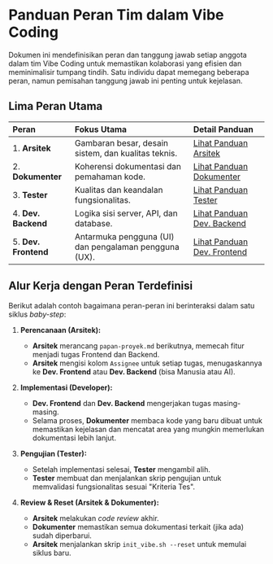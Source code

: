 # Panduan Peran Tim dalam Vibe Coding

Dokumen ini mendefinisikan peran dan tanggung jawab setiap anggota dalam tim Vibe Coding untuk memastikan kolaborasi yang efisien dan meminimalisir tumpang tindih. Satu individu dapat memegang beberapa peran, namun pemisahan tanggung jawab ini penting untuk kejelasan.

##  Lima Peran Utama

| Peran | Fokus Utama | Detail Panduan |
| :--- | :--- | :--- |
| 1. **Arsitek** | Gambaran besar, desain sistem, dan kualitas teknis. | [Lihat Panduan Arsitek](./roles/arsitek.md) |
| 2. **Dokumenter** | Koherensi dokumentasi dan pemahaman kode. | [Lihat Panduan Dokumenter](./roles/dokumenter.md) |
| 3. **Tester** | Kualitas dan keandalan fungsionalitas. | [Lihat Panduan Tester](./roles/tester.md) |
| 4. **Dev. Backend** | Logika sisi server, API, dan database. | [Lihat Panduan Dev. Backend](./roles/developer_backend.md) |
| 5. **Dev. Frontend** | Antarmuka pengguna (UI) dan pengalaman pengguna (UX). | [Lihat Panduan Dev. Frontend](./roles/developer_frontend.md) |

## Alur Kerja dengan Peran Terdefinisi

Berikut adalah contoh bagaimana peran-peran ini berinteraksi dalam satu siklus *baby-step*:

1.  **Perencanaan (Arsitek):**
    *   **Arsitek** merancang `papan-proyek.md` berikutnya, memecah fitur menjadi tugas Frontend dan Backend.
    *   **Arsitek** mengisi kolom `Assignee` untuk setiap tugas, menugaskannya ke **Dev. Frontend** atau **Dev. Backend** (bisa Manusia atau AI).

2.  **Implementasi (Developer):**
    *   **Dev. Frontend** dan **Dev. Backend** mengerjakan tugas masing-masing.
    *   Selama proses, **Dokumenter** membaca kode yang baru dibuat untuk memastikan kejelasan dan mencatat area yang mungkin memerlukan dokumentasi lebih lanjut.

3.  **Pengujian (Tester):**
    *   Setelah implementasi selesai, **Tester** mengambil alih.
    *   **Tester** membuat dan menjalankan skrip pengujian untuk memvalidasi fungsionalitas sesuai "Kriteria Tes".

4.  **Review & Reset (Arsitek & Dokumenter):**
    *   **Arsitek** melakukan *code review* akhir.
    *   **Dokumenter** memastikan semua dokumentasi terkait (jika ada) sudah diperbarui.
    *   **Arsitek** menjalankan skrip `init_vibe.sh --reset` untuk memulai siklus baru.
